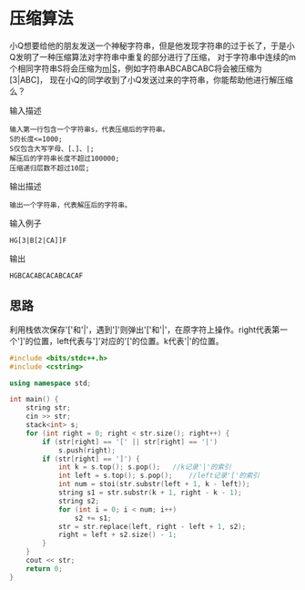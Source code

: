 # 压缩算法
小Q想要给他的朋友发送一个神秘字符串，但是他发现字符串的过于长了，于是小Q发明了一种压缩算法对字符串中重复的部分进行了压缩，
对于字符串中连续的m个相同字符串S将会压缩为[m|S](m为一个整数且1<=m<=100)，例如字符串ABCABCABC将会被压缩为[3|ABC]，
现在小Q的同学收到了小Q发送过来的字符串，你能帮助他进行解压缩么？  

输入描述
````
输入第一行包含一个字符串s，代表压缩后的字符串。
S的长度<=1000;
S仅包含大写字母、[、]、|;
解压后的字符串长度不超过100000;
压缩递归层数不超过10层;
````
输出描述
````
输出一个字符串，代表解压后的字符串。
````
输入例子
````
HG[3|B[2|CA]]F
````
输出
````
HGBCACABCACABCACAF
````
## 思路
利用栈依次保存'['和'|'，遇到']'则弹出'['和'|'，在原字符上操作。right代表第一个']'的位置，left代表与']'对应的'['的位置。k代表'|'的位置。
````cpp
#include <bits/stdc++.h>
#include <cstring>

using namespace std;

int main() {
	string str;
	cin >> str;
	stack<int> s;
	for (int right = 0; right < str.size(); right++) {
		if (str[right] == '[' || str[right] == '|')
			s.push(right);
		if (str[right] == ']') {
			int k = s.top(); s.pop();	//k记录'|'的索引
			int left = s.top(); s.pop();	//left记录'['的索引
			int num = stoi(str.substr(left + 1, k - left));
			string s1 = str.substr(k + 1, right - k - 1);
			string s2;
			for (int i = 0; i < num; i++)
				s2 += s1;
			str = str.replace(left, right - left + 1, s2);
			right = left + s2.size() - 1;
		}
	}
	cout << str;
	return 0;
}
````
